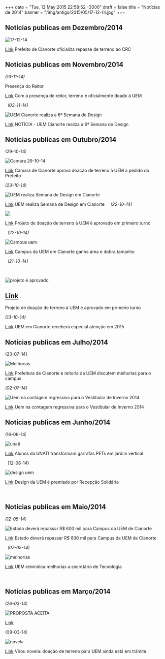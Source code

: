 +++
date = "Tue, 12 May 2015 22:58:52 -3000"
draft = false
title = "Notícias de 2014"
banner = "/img/antigo/2015/05/17-12-14.jpg"
+++



## Notícias publicas em Dezembro/2014

 

![17-12-14](/img/antigo/2015/05/17-12-14.jpg)

[Link](/img/antigo/2015/05/informativo.uem_.br-Prefeito-de-Cianorte-oficializa-repasse-de-terreno-ao-CRC.pdf) Prefeito de Cianorte oficializa repasse de terreno ao CRC

 
 
## Notícias publicas em Novembro/2014
 
  _(13-11-14)_ 

Presença do Reitor

[Link](/img/antigo/2015/04/terreno-oficiamente-doado.pdf) Com a presença de reitor, terreno é oficialmente doado à UEM

   _(03-11-14)_ 

![UEM Cianorte realiza a 6ª Semana de Design ](/img/antigo/2015/04/uem-realiza.jpg)

[Link](/img/antigo/2015/04/tribunadecianorte.com_.br-UEM-Cianorte-realiza-a-6ª-Semana-de-Design.pdf) NOTÍCIA - UEM Cianorte realiza a 6ª Semana de Design   

## Notícias publicas em Outubro/2014

 (29-10-14) 

![Camara 29-10-14](/img/antigo/2015/05/Camara-29-10-14.jpg)

[Link](/img/antigo/2015/05/paranaportal.com_.br-Câmara-de-Cianorte-aprova-doação-de-terreno-à-UEM-a-pedido-do-Prefeito.pdf) Câmara de Cianorte aprova doação de terreno à UEM a pedido do Prefeito

 _(23-10-14)_ 

![UEM realiza Semana de Design em Cianorte](/img/antigo/2015/04/Semana.jpg)

[Link](/img/antigo/2015/04/folhadecianorte.com-UEM-realiza-Semana-de-Design-em-Cianorte.pdf) UEM realiza Semana de Design em Cianorte     _(22-10-14)_ 

![](/img/antigo/2015/05/terreno.jpg)

[Link](/img/antigo/2015/05/terreno.jpg) Projeto de doação de terreno à UEM é aprovado em primeiro turno

   _(22-10-14)_ 

![Campus uem](/img/antigo/2015/05/Campus-uem.jpg)

[Link](/img/antigo/2015/05/folhadecianorte.com-Campus-da-UEM-em-Cianorte-ganha-área-e-dobra-de-tamanho.pdf) Campus da UEM em Cianorte ganha área e dobra tamanho


   _(21-10-14)_

 

![projeto é aprovado](/img/antigo/2015/04/projeto-e-aprovado.png)

[Link](/img/antigo/2015/05/maringanews.com_.br-Projeto-de-doação-de-terreno-à-UEM-é-aprovado-em-primeiro-turno.pdf)
----------------------------------------------------------------------------------------------------------------------------------------------------------------------------------------------------------------------------------------------------------------

Projeto de doação de terreno à UEM é aprovado em primeiro turno    

 _(13-10-14)_ 


[Link](/img/antigo/2015/04/folhadecianorte.com-UEM-em-Cianorte-receberá-especial-atenção-em-2015.pdf) UEM em Cianorte receberá especial atenção em 2015

  
  
## Notícias publicas em Julho/2014
  
   (23-07-14) 

![Melhorias](/img/antigo/2015/05/Melhorias.jpg)

[Link](/img/antigo/2015/05/cianorte.pr_.gov_.br-Prefeitura-de-Cianorte-e-reitoria-da-UEM-discutem-melhorias-para-o-campus.pdf) Prefeitura de Cianorte e reitoria da UEM discutem melhorias para o campus

 _(02-07-14)_ 

![Uem na contagem regressiva para o Vestibular de Inverno 2014](/img/antigo/2015/04/vestiba-14.jpg)

[Link](/img/antigo/2015/04/tribunadecianorte.com_.br-Uem-na-contagem-regressiva-para-o-Vestibular-de-Inverno-2014.pdf) Uem na contagem regressiva para o Vestibular de Inverno 2014

 
 
## Notícias publicas em Junho/2014
 
  (16-06-14) 

![unati](/img/antigo/2015/05/unati.jpg)

[Link](/img/antigo/2015/05/tribunadecianorte.com_.br-Alunos-da-UNATI-transformam-garrafas-PETs-em-jardim-vertical2.pdf) Alunos da UNATI transformam garrafas PETs em jardim vertical

   (12-06-14) 

![design uem](/img/antigo/2015/05/design-uem.jpg)

[Link](/img/antigo/2015/05/tribunadecianorte.com_.br-Design-da-UEM-é-premiado-por-Recepção-Solidária.pdf) Design da UEM é premiado por Recepção Solidária

   
 
## Notícias publicas em Maio/2014
 
  _(12-05-14)_ 

![Estado deverá repassar R$ 600 mil para Campus da UEM de Cianorte](/img/antigo/2015/04/Governador_anuncia_investimentos_de_R$_600_mil_para_o_Câmpus_de_Cianorte.png)

[Link](/img/antigo/2015/04/Governador_anuncia_investimentos_de_R$_600_mil_para_o_Câmpus_de_Cianorte.pdf) Estado deverá repassar R$ 600 mil para Campus da UEM de  
Cianorte

   _(07-05-14)_ 

![melhorias](/img/antigo/2015/05/melhorias.jpg)

[Link](/img/antigo/2015/05/tribunadecianorte.com_.br-UEM-reivindica-melhorias-a-secretário-de-Tecnologia.pdf) UEM reivindica melhorias a secretário de Tecnologia

    
## Notícias publicas em Março/2014
 
  _(26-03-14)_ 

![PROPOSTA ACEITA](/img/antigo/2015/04/PROPOSTA-ACEITA.jpg)

[Link](/img/antigo/2015/04/tribunadecianorte.com_.br-Reitoria-aceita-contraproposta-para-doação-de-terreno-à-UEM-1.pdf)

(09-03-14) 

![novela](/img/antigo/2015/04/novela.jpg)

[Link](/img/antigo/2015/04/tribunadecianorte.com_.br-Virou-novela-doação-de-terreno-para-UEM-ainda-está-em-trâmite.pdf) Virou novela: doação de terreno para UEM ainda está em trâmite.